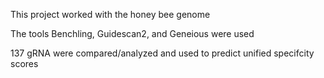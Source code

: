 This project worked with the honey bee genome 

The tools Benchling, Guidescan2, and Geneious were used 

137 gRNA were compared/analyzed and used to predict unified specifcity scores
